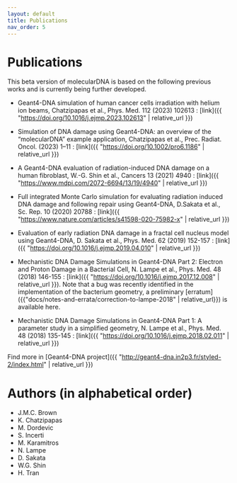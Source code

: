 ```yaml
---
layout: default
title: Publications
nav_order: 5
---
```


# Publications
This beta version of molecularDNA is based on the following previous works and is currently being further developed.

- Geant4-DNA simulation of human cancer cells irradiation with helium ion beams, Chatzipapas et al., Phys. Med. 112 (2023) 102613 : [link]({{ "https://doi.org/10.1016/j.ejmp.2023.102613" | relative_url }})

- Simulation of DNA damage using Geant4-DNA: an overview of the “molecularDNA” example application, Chatzipapas et al., Prec. Radiat. Oncol. (2023) 1–11 : [link]({{ "https://doi.org/10.1002/pro6.1186" | relative_url }})

- A Geant4-DNA evaluation of radiation-induced DNA damage on a human fibroblast, W.-G. Shin et al., Cancers 13 (2021) 4940 : [link]({{ "https://www.mdpi.com/2072-6694/13/19/4940" | relative_url }})

- Full integrated Monte Carlo simulation for evaluating radiation induced DNA damage and following repair using Geant4-DNA, D.Sakata et al., Sc. Rep. 10 (2020) 20788 : [link]({{ "https://www.nature.com/articles/s41598-020-75982-x" | relative_url }})

- Evaluation of early radiation DNA damage in a fractal cell nucleus model using Geant4-DNA, D. Sakata et al., Phys. Med. 62 (2019) 152-157 : [link]({{ "https://doi.org/10.1016/j.ejmp.2019.04.010" | relative_url }})

- Mechanistic DNA Damage Simulations in Geant4-DNA Part 2: Electron and Proton Damage in a Bacterial Cell, N. Lampe et al., Phys. Med. 48 (2018) 146-155 : [link]({{ "https://doi.org/10.1016/j.ejmp.2017.12.008" | relative_url }}). Note that a bug was recently identified in the implementation of the bacterium geometry, a preliminary [erratum]({{"docs/notes-and-errata/correction-to-lampe-2018" | relative_url}}) is available here. 

- Mechanistic DNA Damage Simulations in Geant4-DNA Part 1: A parameter study in a simplified geometry, N. Lampe et al., Phys. Med. 48 (2018) 135-145 : [link]({{ "https://doi.org/10.1016/j.ejmp.2018.02.011" | relative_url }})

Find more in [Geant4-DNA project]({{ "http://geant4-dna.in2p3.fr/styled-2/index.html" | relative_url }})

# Authors (in alphabetical order)

- J.M.C. Brown 
- K. Chatzipapas
- M. Dordevic
- S. Incerti
- M. Karamitros
- N. Lampe 
- D. Sakata
- W.G. Shin
- H. Tran
